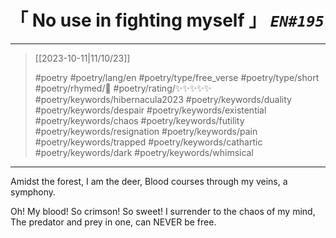 # &#12300; No use in fighting myself &#12301; *`EN#195`*

---

> [[2023-10-11|11/10/23]]
> 
> #poetry 
> #poetry/lang/en 
> #poetry/type/free_verse #poetry/type/short 
> #poetry/rhymed/🔴 
> #poetry/rating/✨✨✨✨✨ 
> #poetry/keywords/hibernacula2023 #poetry/keywords/duality #poetry/keywords/despair #poetry/keywords/existential #poetry/keywords/chaos #poetry/keywords/futility #poetry/keywords/resignation #poetry/keywords/pain #poetry/keywords/trapped #poetry/keywords/cathartic #poetry/keywords/dark #poetry/keywords/whimsical 

---

Amidst the forest, I am the deer,
Blood courses through my veins, a symphony.

Oh! My blood! So crimson! So sweet!
I surrender to the chaos of my mind,
The predator and prey in one, can NEVER be free.
